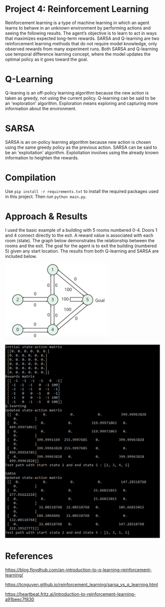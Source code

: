 # Project 4: Reinforcement Learning

Reinforcement learning is a type of machine learning in which an agent learns to behave in an unknown environment by performing actions and seeing the following results. 
The agent’s objective is to learn to act in ways that maximizes expected long-term rewards. 
SARSA and Q-learning are two reinforcement learning methods that do not require model knowledge, only observed rewards from many experiment runs.
Both SARSA and Q-learning use temporal difference learning concept, where the model updates the optimal policy as it goes toward the goal.

# Q-Learning
Q-leaning is an off-policy learning algorithm because the new action is taken as greedy, not using the current policy.
Q-learning can be said to be an 'exploration' algorithm.
Exploration means exploring and capturing more information about the environment.

# SARSA
SARSA is an on-policy learning algorithm because new action is chosen using the same greedy policy as the previous action.
SARSA can be said to be an 'exploitation' algorithm.
Exploitation involves using the already known information to heighten the rewards.

# Compilation
Use `pip install -r requirements.txt` to install the required packages used in this project. Then run `python main.py`.

# Approach & Results

I used the basic example of a building with 5 rooms numbered 0-4. 
Doors 1 and 4 connect directly to the exit.
A reward value is associated with each room (state). 
The graph below demonstrates the relationship between the rooms and the exit.
The goal for the agent is to exit the building (numbered 5) given any start location. 
The results from both Q-learning and SARSA are included below.

![graph](imgs/example_graph.PNG)

![result](imgs/result.PNG)

# References

https://blog.floydhub.com/an-introduction-to-q-learning-reinforcement-learning/

https://tcnguyen.github.io/reinforcement_learning/sarsa_vs_q_learning.html

https://heartbeat.fritz.ai/introduction-to-reinforcement-learning-a91beec7f830